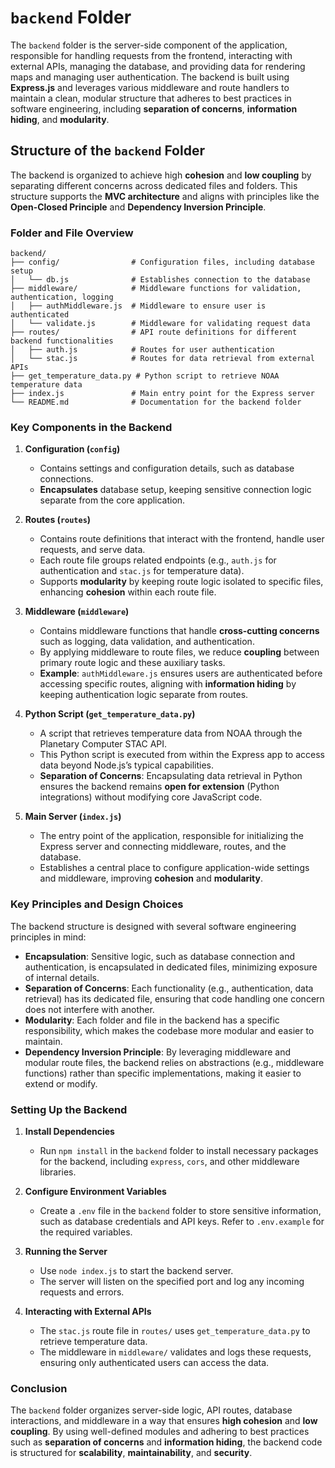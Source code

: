 # `backend` Folder

The `backend` folder is the server-side component of the application, responsible for handling requests from the frontend, interacting with external APIs, managing the database, and providing data for rendering maps and managing user authentication. The backend is built using **Express.js** and leverages various middleware and route handlers to maintain a clean, modular structure that adheres to best practices in software engineering, including **separation of concerns**, **information hiding**, and **modularity**.

## Structure of the `backend` Folder

The backend is organized to achieve high **cohesion** and **low coupling** by separating different concerns across dedicated files and folders. This structure supports the **MVC architecture** and aligns with principles like the **Open-Closed Principle** and **Dependency Inversion Principle**.

### Folder and File Overview

```
backend/
├── config/                # Configuration files, including database setup
│   └── db.js              # Establishes connection to the database
├── middleware/            # Middleware functions for validation, authentication, logging
│   ├── authMiddleware.js  # Middleware to ensure user is authenticated
│   └── validate.js        # Middleware for validating request data
├── routes/                # API route definitions for different backend functionalities
│   ├── auth.js            # Routes for user authentication
│   └── stac.js            # Routes for data retrieval from external APIs
├── get_temperature_data.py # Python script to retrieve NOAA temperature data
├── index.js               # Main entry point for the Express server
└── README.md              # Documentation for the backend folder
```

### Key Components in the Backend

1. **Configuration (`config`)**
   - Contains settings and configuration details, such as database connections.
   - **Encapsulates** database setup, keeping sensitive connection logic separate from the core application.

2. **Routes (`routes`)**
   - Contains route definitions that interact with the frontend, handle user requests, and serve data.
   - Each route file groups related endpoints (e.g., `auth.js` for authentication and `stac.js` for temperature data).
   - Supports **modularity** by keeping route logic isolated to specific files, enhancing **cohesion** within each route file.

3. **Middleware (`middleware`)**
   - Contains middleware functions that handle **cross-cutting concerns** such as logging, data validation, and authentication.
   - By applying middleware to route files, we reduce **coupling** between primary route logic and these auxiliary tasks.
   - **Example**: `authMiddleware.js` ensures users are authenticated before accessing specific routes, aligning with **information hiding** by keeping authentication logic separate from routes.

4. **Python Script (`get_temperature_data.py`)**
   - A script that retrieves temperature data from NOAA through the Planetary Computer STAC API.
   - This Python script is executed from within the Express app to access data beyond Node.js’s typical capabilities.
   - **Separation of Concerns**: Encapsulating data retrieval in Python ensures the backend remains **open for extension** (Python integrations) without modifying core JavaScript code.

5. **Main Server (`index.js`)**
   - The entry point of the application, responsible for initializing the Express server and connecting middleware, routes, and the database.
   - Establishes a central place to configure application-wide settings and middleware, improving **cohesion** and **modularity**.

### Key Principles and Design Choices

The backend structure is designed with several software engineering principles in mind:

- **Encapsulation**: Sensitive logic, such as database connection and authentication, is encapsulated in dedicated files, minimizing exposure of internal details.
- **Separation of Concerns**: Each functionality (e.g., authentication, data retrieval) has its dedicated file, ensuring that code handling one concern does not interfere with another.
- **Modularity**: Each folder and file in the backend has a specific responsibility, which makes the codebase more modular and easier to maintain.
- **Dependency Inversion Principle**: By leveraging middleware and modular route files, the backend relies on abstractions (e.g., middleware functions) rather than specific implementations, making it easier to extend or modify.

### Setting Up the Backend

1. **Install Dependencies**
   - Run `npm install` in the `backend` folder to install necessary packages for the backend, including `express`, `cors`, and other middleware libraries.

2. **Configure Environment Variables**
   - Create a `.env` file in the `backend` folder to store sensitive information, such as database credentials and API keys. Refer to `.env.example` for the required variables.

3. **Running the Server**
   - Use `node index.js` to start the backend server.
   - The server will listen on the specified port and log any incoming requests and errors.

4. **Interacting with External APIs**
   - The `stac.js` route file in `routes/` uses `get_temperature_data.py` to retrieve temperature data.
   - The middleware in `middleware/` validates and logs these requests, ensuring only authenticated users can access the data.

### Conclusion

The `backend` folder organizes server-side logic, API routes, database interactions, and middleware in a way that ensures **high cohesion** and **low coupling**. By using well-defined modules and adhering to best practices such as **separation of concerns** and **information hiding**, the backend code is structured for **scalability**, **maintainability**, and **security**.